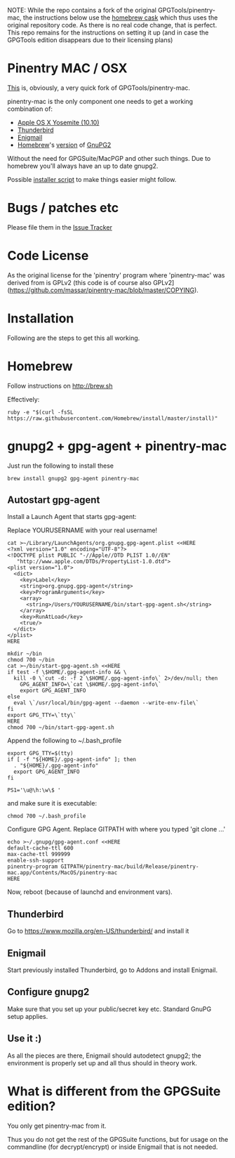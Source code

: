 NOTE: While the repo contains a fork of the original GPGTools/pinentry-mac, the instructions below use the
[homebrew cask](https://github.com/Homebrew/homebrew/blob/master/Library/Formula/pinentry-mac.rb) which thus uses the original repository code.
As there is no real code change, that is perfect. This repo remains for the instructions on setting it up (and in case the GPGTools edition disappears due to their licensing plans)

# Pinentry MAC / OSX

[This](https://github.com/massar/pinentry-mac) is, obviously, a very quick fork of GPGTools/pinentry-mac.

pinentry-mac is the only component one needs to get a working combination of:
 * [Apple OS X Yosemite (10.10)](http://www.apple.com)
 * [Thunderbird](https://www.mozilla.org/thunderbird/)
 * [Enigmail](https://www.enigmail.net)
 * [Homebrew](http://brew.sh/)'s [version](https://github.com/Homebrew/homebrew/blob/master/Library/Formula/gnupg2.rb) of [GnuPG2](https://www.gnupg.org/)

Without the need for GPGSuite/MacPGP and other such things.
Due to homebrew you'll always have an up to date gnupg2.

Possible [installer script](https://github.com/massar/pinentry-mac/issues/2) to make things easier might follow.

# Bugs / patches etc

Please file them in the [Issue Tracker](https://github.com/massar/pinentry-mac/issues)

# Code License

As the original license for the 'pinentry' program where 'pinentry-mac' was derived from is GPLv2 (this code is of course also GPLv2](https://github.com/massar/pinentry-mac/blob/master/COPYING).

# Installation

Following are the steps to get this all working.

# Homebrew

Follow instructions on http://brew.sh

Effectively:
```
ruby -e "$(curl -fsSL https://raw.githubusercontent.com/Homebrew/install/master/install)"
```

# gnupg2 + gpg-agent + pinentry-mac

Just run the following to install these
```
brew install gnupg2 gpg-agent pinentry-mac
```

## Autostart gpg-agent

Install a Launch Agent that starts gpg-agent:

Replace YOURUSERNAME with your real username!

```
cat >~/Library/LaunchAgents/org.gnupg.gpg-agent.plist <<HERE
<?xml version="1.0" encoding="UTF-8"?>
<!DOCTYPE plist PUBLIC "-//Apple//DTD PLIST 1.0//EN"
   "http://www.apple.com/DTDs/PropertyList-1.0.dtd">
<plist version="1.0">
  <dict>
    <key>Label</key>
    <string>org.gnupg.gpg-agent</string>
    <key>ProgramArguments</key>
    <array>
      <string>/Users/YOURUSERNAME/bin/start-gpg-agent.sh</string>
    </array>
    <key>RunAtLoad</key>
    <true/>
  </dict>
</plist>
HERE

mkdir ~/bin
chmod 700 ~/bin
cat >~/bin/start-gpg-agent.sh <<HERE
if test -f \$HOME/.gpg-agent-info && \
  kill -0 \`cut -d: -f 2 \$HOME/.gpg-agent-info\` 2>/dev/null; then
    GPG_AGENT_INFO=\`cat \$HOME/.gpg-agent-info\`
    export GPG_AGENT_INFO
else
  eval \`/usr/local/bin/gpg-agent --daemon --write-env-file\`
fi
export GPG_TTY=\`tty\`
HERE
chmod 700 ~/bin/start-gpg-agent.sh
```

Append the following to ~/.bash_profile
```
export GPG_TTY=$(tty)
if [ -f "${HOME}/.gpg-agent-info" ]; then
  . "${HOME}/.gpg-agent-info"
  export GPG_AGENT_INFO
fi

PS1='\u@\h:\w\$ '
```
and make sure it is executable:
```
chmod 700 ~/.bash_profile
```

Configure GPG Agent. Replace GITPATH with where you typed 'git clone ...'
```
echo >~/.gnupg/gpg-agent.conf <<HERE
default-cache-ttl 600
max-cache-ttl 999999
enable-ssh-support
pinentry-program GITPATH/pinentry-mac/build/Release/pinentry-mac.app/Contents/MacOS/pinentry-mac
HERE
```

Now, reboot (because of launchd and environment vars).
 
## Thunderbird

Go to https://www.mozilla.org/en-US/thunderbird/ and install it

## Enigmail

Start previously installed Thunderbird, go to Addons and install Enigmail.

## Configure gnupg2

Make sure that you set up your public/secret key etc. Standard GnuPG setup applies.

## Use it :)

As all the pieces are there, Enigmail should autodetect gnupg2; the environment is properly set up and all thus should in theory work.

# What is different from the GPGSuite edition?

You only get pinentry-mac from it.

Thus you do not get the rest of the GPGSuite functions, but for usage on the commandline (for decrypt/encrypt) or inside Enigmail that is not needed.

